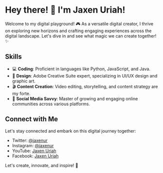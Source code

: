 # Hey there! 👋 I'm Jaxen Uriah!

Welcome to my digital playground! 🎮 As a versatile digital creator, I thrive on exploring new horizons and crafting engaging experiences across the digital landscape. Let's dive in and see what magic we can create together! ✨

## Skills

- 💻 **Coding**: Proficient in languages like Python, JavaScript, and Java.
- 🎨 **Design**: Adobe Creative Suite expert, specializing in UI/UX design and graphic art.
- 🎬 **Content Creation**: Video editing, storytelling, and content strategy are my forte.
- 🌟 **Social Media Savvy**: Master of growing and engaging online communities across various platforms.

## Connect with Me

Let's stay connected and embark on this digital journey together:

- Twitter: [@jaxenur](https://twitter.com/jaxenur)
- Instagram: [@jaxenur](https://instagram.com/jaxenur)
- YouTube: [Jaxen Uriah](https://youtube.com/@jaxenur)
- Facebook: [Jaxen Uriah](https://facebook.com/jaxenur)

Let's create, innovate, and inspire! 🚀
